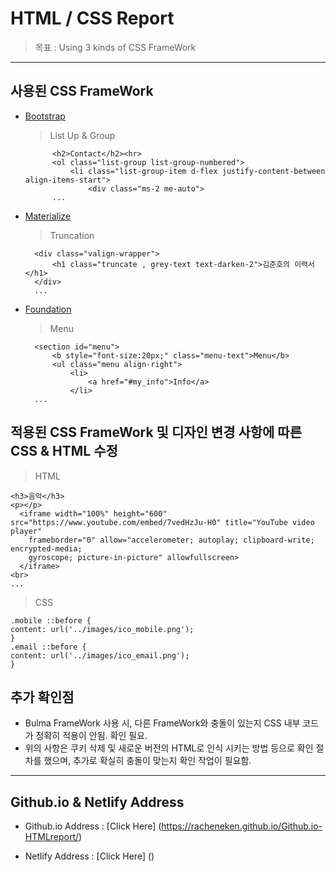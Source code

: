 # HTML / CSS Report

  > 목표 : Using 3 kinds of CSS FrameWork

-----------------------------------------------------------------------

## 사용된 CSS FrameWork

- [Bootstrap](https://getbootstrap.com/)

  > List Up & Group
  
    <!-- bootstrap list -->
            <h2>Contact</h2><hr>
            <ol class="list-group list-group-numbered">
                <li class="list-group-item d-flex justify-content-between align-items-start">
                    <div class="ms-2 me-auto">
            ...
  
- [Materialize](https://materializecss.com/)

  > Truncation
  
    <!-- materialize truncation -->
        <div class="valign-wrapper">
            <h1 class="truncate , grey-text text-darken-2">김준호의 이력서</h1>
        </div>
        ...
  
- [Foundation](https://get.foundation/)

  > Menu
  
    <!-- foundation menu -->
        <section id="menu">
            <b style="font-size:20px;" class="menu-text">Menu</b>
            <ul class="menu align-right">
                <li>
                    <a href="#my_info">Info</a>
                </li>
        ...
  
## 적용된 CSS FrameWork 및 디자인 변경 사항에 따른 CSS & HTML 수정

  > HTML
  
    <h3>음악</h3>
    <p></p>
      <iframe width="100%" height="600" src="https://www.youtube.com/embed/7vedHzJu-H0" title="YouTube video player"
        frameborder="0" allow="accelerometer; autoplay; clipboard-write; encrypted-media;
        gyroscope; picture-in-picture" allowfullscreen>
      </iframe>
    <br>
    ...
    
  > CSS
  
    .mobile ::before {
    content: url('../images/ico_mobile.png');
    }
    .email ::before {
    content: url('../images/ico_email.png');
    }

## 추가 확인점

  * Bulma FrameWork 사용 시, 다른 FrameWork와 충돌이 있는지 CSS 내부 코드가 정확히 적용이 안됨. 확인 필요.
  * 위의 사항은 쿠키 삭제 및 새로운 버전의 HTML로 인식 시키는 방법 등으로 확인 절차를 했으며,
    추가로 확실히 충돌이 맞는지 확인 작업이 필요함.
  
-----------------------------------------------------------------------

## Github.io & Netlify Address

  - Github.io Address : [Click Here] (https://racheneken.github.io/Github.io-HTMLreport/)
  
  - Netlify Address : [Click Here] ()
  
